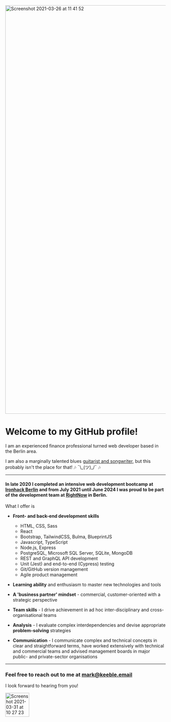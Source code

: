 <img width="1281" alt="Screenshot 2021-03-26 at 11 41 52" src="https://user-images.githubusercontent.com/66460031/113119695-07545a00-9211-11eb-9dc0-a2cdba00818a.png">

# Welcome to my GitHub profile!

I am an experienced finance professional turned web developer based in the Berlin area.

I am also a marginally talented blues [guitarist and songwriter](https://soundcloud.com/markjkeeble), but this probably isn't the place for that! :notes: ¯\\\_(ツ)\_/¯ :notes:

---

#### In late 2020 I completed an intensive web development bootcamp at [Ironhack Berlin](https://ironhack.com/en/berlin) and from July 2021 until June 2024 I was proud to be part of the development team at [RightNow](https://www.rightnow.de) in Berlin.

What I offer is
* **Front- and back-end development skills**
  * HTML, CSS, Sass
  * React
  * Bootstrap, TailwindCSS, Bulma, BlueprintJS
  * Javascript, TypeScript
  * Node.js, Express
  * PostgreSQL, Microsoft SQL Server, SQLite, MongoDB
  * REST and GraphQL API development
  * Unit (Jest) and end-to-end (Cypress) testing
  * Git/GitHub version management
  * Agile product management
 
* **Learning ability** and enthusiasm to master new technologies and tools
* **A 'business partner' mindset** - commercial, customer-oriented with a strategic perspective
* **Team skills** - I drive achievement in ad hoc inter-disciplinary and cross-organisational teams
* **Analysis** - I evaluate complex interdependencies and devise appropriate **problem-solving** strategies
* **Communication** - I communicate complex and technical concepts in clear and straightforward terms, have worked extensively with technical and commercial teams and advised management boards in major public- and private-sector organisations

---

### Feel free to reach out to me at <mark@keeble.email>

I look forward to hearing from you!

<img width="75" alt="Screenshot 2021-03-31 at 10 27 23" src="https://user-images.githubusercontent.com/66460031/113114549-bdb54080-920b-11eb-9175-a730eff6a585.png">
